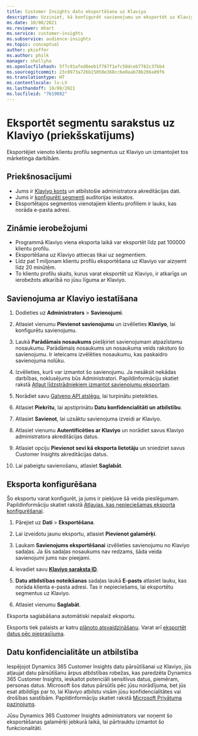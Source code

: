 ```yaml
---
title: Customer Insights datu eksportēšana uz Klaviyo
description: Uzziniet, kā konfigurēt savienojumu un eksportēt uz Klaviyo.
ms.date: 10/08/2021
ms.reviewer: mhart
ms.service: customer-insights
ms.subservice: audience-insights
ms.topic: conceptual
author: pkieffer
ms.author: philk
manager: shellyha
ms.openlocfilehash: 5f7c91afed8eeb1f767f1efc58dceb7782c37bb4
ms.sourcegitcommit: 23c8973a726b15050e368cc6e0aab78b266a89f6
ms.translationtype: HT
ms.contentlocale: lv-LV
ms.lasthandoff: 10/08/2021
ms.locfileid: "7619082"
---
```

# <a name="export-segment-lists-to-klaviyo-preview"></a>Eksportēt segmentu sarakstus uz Klaviyo (priekšskatījums)

Eksportējiet vienoto klientu profilu segmentus uz Klaviyo un izmantojiet tos mārketinga darbībām.

## <a name="prerequisites"></a>Priekšnosacījumi

-   Jums ir [Klaviyo konts](https://www.klaviyo.com/) un atbilstošie administratora akreditācijas dati.
-   Jums ir [konfigurēti segmenti](segments.md) auditorijas ieskatos.
-   Eksportētajos segmentos vienotajiem klientu profiliem ir lauks, kas norāda e-pasta adresi.

## <a name="known-limitations"></a>Zināmie ierobežojumi

- Programmā Klaviyo viena eksporta laikā var eksportēt līdz pat 100000 klientu profilu.
- Eksportēšana uz Klaviyo attiecas tikai uz segmentiem.
- Līdz pat 1 miljonam klientu profilu eksportēšana uz Klaviyo var aizņemt līdz 20 minūtēm. 
- To klientu profilu skaits, kurus varat eksportēt uz Klaviyo, ir atkarīgs un ierobežots atkarībā no jūsu līguma ar Klaviyo.

## <a name="set-up-connection-to-klaviyo"></a>Savienojuma ar Klaviyo iestatīšana

1. Dodieties uz **Administrators** > **Savienojumi**.

1. Atlasiet vienumu **Pievienot savienojumu** un izvēlieties **Klaviyo**, lai konfigurētu savienojumu.

1. Laukā **Parādāmais nosaukums** piešķiriet savienojumam atpazīstamu nosaukumu. Parādāmais nosaukums un nosaukuma veids raksturo šo savienojumu. Ir ieteicams izvēlēties nosaukumu, kas paskaidro savienojuma nolūku.

1. Izvēlieties, kurš var izmantot šo savienojumu. Ja nesāksit nekādas darbības, noklusējums būs Administratori. Papildinformāciju skatiet rakstā [Atļaut līdzstrādniekiem izmantot savienojumu eksportam](connections.md#allow-contributors-to-use-a-connection-for-exports).

1. Norādiet savu [Galveno API atslēgu](https://help.klaviyo.com/hc/articles/115005062267-How-to-Manage-Your-Account-s-API-Keys), lai turpinātu pieteikties. 

1. Atlasiet **Piekrītu**, lai apstiprinātu **Datu konfidencialitāti un atbilstību**.

1. Atlasiet **Savienot**, lai uzsāktu savienojuma izveidi ar Klaviyo.

1. Atlasiet vienumu **Autentificēties ar Klaviyo** un norādiet savus Klaviyo administratora akreditācijas datus.

1. Atlasiet opciju **Pievienot sevi kā eksporta lietotāju** un sniedziet savus Customer Insights akreditācijas datus.

1. Lai pabeigtu savienošanu, atlasiet **Saglabāt**.

## <a name="configure-an-export"></a>Eksporta konfigurēšana

Šo eksportu varat konfigurēt, ja jums ir piekļuve šā veida pieslēgumam. Papildinformāciju skatiet rakstā [Atļaujas, kas nepieciešamas eksporta konfigurēšanai](export-destinations.md#set-up-a-new-export).

1. Pārejiet uz **Dati** > **Eksportēšana**.

1. Lai izveidotu jaunu eksportu, atlasiet **Pievienot galamērķi**.

1. Laukam **Savienojums eksportēšanai** izvēlieties savienojumu no Klaviyo sadaļas. Ja šis sadaļas nosaukums nav redzams, šāda veida savienojumi jums nav pieejami.

1. Ievadiet savu [**Klaviyo saraksta ID**](https://help.klaviyo.com/hc/articles/115005078647-How-to-Find-a-List-ID).     

3. **Datu atbilstības noteikšanas** sadaļas laukā **E-pasts** atlasiet lauku, kas norāda klienta e-pasta adresi. Tas ir nepieciešams, lai eksportētu segmentus uz Klaviyo.

1. Atlasiet vienumu **Saglabāt**.

Eksporta saglabāšana automātiski nepalaiž eksportu.

Eksports tiek palaists ar katru [plānoto atsvaidzināšanu](system.md#schedule-tab). Varat arī [eksportēt datus pēc pieprasījuma](export-destinations.md#run-exports-on-demand). 


## <a name="data-privacy-and-compliance"></a>Datu konfidencialitāte un atbilstība

Iespējojot Dynamics 365 Customer Insights datu pārsūtīšanai uz Klaviyo, jūs atļaujat datu pārsūtīšanu ārpus atbilstības robežas, kas paredzēta Dynamics 365 Customer Insights, ieskaitot potenciāli sensitīvus datus, piemēram, personas datus. Microsoft šos datus pārsūtīs pēc jūsu norādījuma, bet jūs esat atbildīgs par to, lai Klaviyo atbilstu visām jūsu konfidencialitātes vai drošības saistībām. Papildinformāciju skatiet rakstā [Microsoft Privātuma paziņojums](https://go.microsoft.com/fwlink/?linkid=396732).

Jūsu Dynamics 365 Customer Insights administrators var noņemt šo eksportēšanas galamērķi jebkurā laikā, lai pārtrauktu izmantot šo funkcionalitāti.

